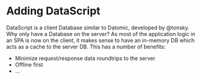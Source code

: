 # Adding DataScript

DataScript is a client Database similar to Datomic, developed by @tonsky. Why only have a Database on the server?
As most of the application logic in an SPA is now on the client, it makes sense to have an in-memory DB which acts as a cache
to the server DB. This has a number of benefits:

- Minimize request/response data roundtrips to the server
- Offline first
- ...